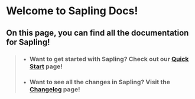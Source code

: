 # Welcome to Sapling Docs!
## On this page, you can find all the documentation for Sapling!

> - ### Want to get started with Sapling? Check out our [Quick Start](/docs/quickstart/) page!
> - ### Want to see all the changes in Sapling? Visit the [Changelog](/docs/changelog/) page!